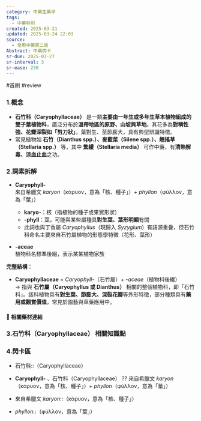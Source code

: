 ```yaml
---
category: 中藥生藥學
tags:
  - 中藥科別
created: 2025-03-21
updated: 2025-03-24 22:03
source:
  - 常用中藥第二版
Abstract: 中藥詞卡
sr-due: 2025-03-27
sr-interval: 3
sr-ease: 250
---
```

#首刷 #review
### 1.概念
- **石竹科（Caryophyllaceae）** 是一類**主要由一年生或多年生草本植物組成的雙子葉植物科**，廣泛分布於**溫帶地區的原野、山坡與草地**。其花多為**對稱性強、花瓣深裂如「剪刀狀」**，葉對生、莖節膨大，具有典型辨識特徵。  
- 常見植物如 **石竹（Dianthus spp.）、麥藍菜（Silene spp.）、翹搖草（Stellaria spp.）** 等，其中 **繁縷（Stellaria media）** 可作中藥，有**清熱解毒、涼血止血**之功。

### 2.詞素拆解
- **Caryophyll-**  
  來自希臘文 *karyon*（κάρυον，意為「核、種子」）+ *phyllon*（φύλλον，意為「葉」）  
  - **karyo-**：核（指植物的種子或果實形狀）  
  - **-phyll**：葉，可能與某些屬種具**對生葉、葉形明顯**有關  
  - 此詞也與丁香屬 *Caryophyllus*（現歸入 *Syzygium*）有語源重疊，但石竹科命名主要來自石竹屬植物的形態學特徵（花形、葉形）  

- **-aceae**  
  植物科名標準後綴，表示某某植物家族  

**完整結構：**
- **Caryophyllaceae** = *Caryophyll-*（石竹屬）+ *-aceae*（植物科後綴）  
→ 指與 **石竹屬（Caryophyllus 或 Dianthus）** 相關的整個植物科，即「石竹科」。該科植物具有**對生葉、節膨大、深裂花瓣**等外形特徵，部分種類具有**藥用或觀賞價值**，常見於園藝與草藥應用中。

#### 📌 相關藥材連結





### 3.石竹科（Caryophyllaceae） 相關知識點




### 4.閃卡區


- 石竹科::（Caryophyllaceae） <!--SR:!2025-03-26,2,230-->


- **Caryophyll-**  、石竹科（Caryophyllaceae）
??
  來自希臘文 *karyon*（κάρυον，意為「核、種子」）+ *phyllon*（φύλλον，意為「葉」） <!--SR:!2025-03-25,1,210!2025-03-26,2,235-->  



- 來自希臘文 *karyon*::（κάρυον，意為「核、種子」） <!--SR:!2025-03-26,2,230-->

- *phyllon*::（φύλλον，意為「葉」） <!--SR:!2025-03-25,1,210-->